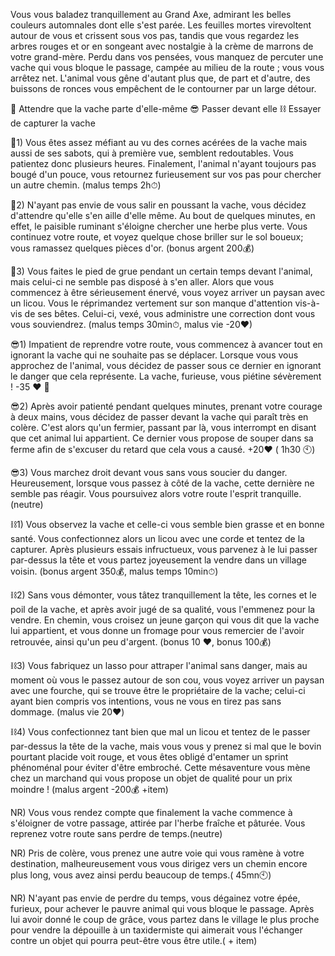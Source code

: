 Vous vous baladez tranquillement au Grand Axe, admirant les belles couleurs automnales dont elle s'est parée. Les feuilles mortes virevoltent autour de vous et crissent sous vos pas, tandis que vous regardez les arbres rouges et or en songeant avec nostalgie à la crème de marrons de votre grand-mère. Perdu dans vos pensées, vous manquez de percuter une vache qui vous bloque le passage, campée au milieu de la route ; vous vous arrêtez net. L'animal vous gêne d'autant plus que, de part et d'autre, des buissons de ronces vous empêchent de le contourner par un large détour.

🐄 Attendre que la vache parte d'elle-même
😎 Passer devant elle
⛓ Essayer de capturer la vache

🐄1) Vous êtes assez méfiant au vu des cornes acérées de la vache mais aussi de ses sabots, qui à première vue, semblent redoutables. Vous patientez donc plusieurs heures. Finalement, l'animal n'ayant toujours pas bougé d'un pouce, vous retournez furieusement sur vos pas pour chercher un autre chemin. (malus temps 2h⏱)

 🐄2) N'ayant pas envie de vous salir en poussant la vache, vous décidez d'attendre qu'elle s'en aille d'elle même. Au bout de quelques minutes, en effet, le paisible ruminant s'éloigne chercher une herbe plus verte. Vous continuez votre route, et voyez quelque chose briller sur le sol boueux; vous ramassez quelques pièces d'or. (bonus argent 200💰)

🐄3) Vous faites le pied de grue pendant un certain temps devant l'animal, mais celui-ci ne semble pas disposé à s'en aller. Alors que vous commencez à être sérieusement énervé, vous voyez arriver un paysan avec un licou. Vous le réprimandez vertement sur son manque d'attention vis-à-vis de ses bêtes. Celui-ci, vexé, vous administre une correction dont vous vous souviendrez. (malus temps 30min⏱, malus vie -20❤)


😎1) Impatient de reprendre votre route, vous commencez à avancer tout en ignorant la vache qui ne souhaite pas se déplacer. Lorsque vous vous approchez de l'animal, vous décidez de passer sous ce dernier en ignorant le danger que cela représente. La vache, furieuse, vous piétine sévèrement ! -35 ❤️ 🤕

😎2) Après avoir patienté pendant quelques minutes, prenant votre courage à deux mains, vous décidez de passer devant la vache qui paraît très en colère. C'est alors qu'un fermier, passant par là, vous interrompt en disant que cet animal lui appartient. Ce dernier vous propose de souper dans sa ferme afin de s'excuser du retard que cela vous a causé.   +20❤️ ( 1h30 🕙)

 😎3) Vous marchez droit devant vous sans vous soucier du danger. Heureusement, lorsque vous passez à côté de la vache, cette dernière ne semble pas réagir. Vous poursuivez alors votre route l'esprit tranquille.(neutre)


⛓1) Vous observez la vache et celle-ci vous semble bien grasse et en bonne santé. Vous confectionnez alors un licou avec une corde et tentez de la capturer. Après plusieurs essais infructueux, vous parvenez à le lui passer par-dessus la tête et vous partez joyeusement la vendre dans un village voisin. (bonus argent 350💰, malus temps 10min⏱)

⛓️2) Sans vous démonter, vous tâtez tranquillement la tête, les cornes et le poil de la vache, et après avoir jugé de sa qualité, vous l'emmenez pour la vendre. En chemin, vous croisez un jeune garçon qui vous dit que la vache lui appartient, et vous donne un fromage pour vous remercier de l'avoir retrouvée, ainsi qu'un peu d'argent. (bonus 10 ❤️, bonus 100💰)

⛓️3) Vous fabriquez un lasso pour attraper l'animal sans danger, mais au moment où vous le passez autour de son cou, vous voyez arriver un paysan avec une fourche, qui se trouve être le propriétaire de la vache; celui-ci ayant bien compris vos intentions, vous ne vous en tirez pas sans dommage. (malus vie 20❤️)
 
⛓️4) Vous confectionnez tant bien que mal un licou et tentez de le passer par-dessus la tête de la vache, mais vous vous y prenez si mal que le bovin pourtant placide voit rouge, et vous êtes obligé d'entamer un sprint phénoménal pour éviter d'être embroché. Cette mésaventure vous mène chez un marchand qui vous propose un objet de qualité pour un prix moindre !  (malus argent -200💰 +item)


NR) Vous vous rendez compte que finalement la vache commence à s'éloigner de votre passage, attirée par l'herbe fraîche et pâturée. Vous reprenez votre route sans perdre de temps.(neutre)

NR)   Pris de colère, vous prenez une autre voie qui vous ramène à votre destination, malheureusement vous vous dirigez vers un chemin encore plus long, vous avez ainsi perdu beaucoup de temps.( 45mn🕙)
 
NR)   N'ayant pas envie de perdre du temps, vous dégainez votre épée, furieux, pour achever le pauvre animal qui vous bloque le passage. Après lui avoir donné le coup de grâce, vous partez dans le village le plus proche pour vendre la dépouille à un taxidermiste qui aimerait vous l'échanger contre un objet qui pourra peut-être vous être utile.( + item)
